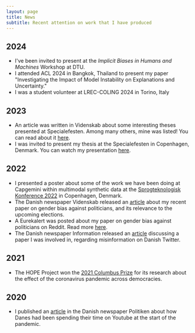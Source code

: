 ```yaml
---
layout: page
title: News
subtitle: Recent attention on work that I have produced
---
```

## 2024
* I've been invited to present at the *Implicit Biases in Humans and Machines* Workshop at DTU.
* I attended ACL 2024 in Bangkok, Thailand to present my paper "Investigating the Impact of Model Instability on Explanations and Uncertainty."
* I was a student volunteer at LREC-COLING 2024 in Torino, Italy

## 2023
* An article was written in Videnskab about some interesting theses presented at Specialefesten. Among many others, mine was listed! You can read about it [here](https://videnskab.dk/kultur-samfund/en-daarlig-frysepizza-i-norge-fik-malthe-til-at-undre-sig-to-aar-og-70-pizzaer-senere-fejres-hans-ide-paa-festival-om-laererige-specialer/).
* I was invited to present my thesis at the Specialefesten in Copenhagen, Denmark. You can watch my presentation [here](https://www.specialefestivalen.dk/specialer/a-review-of-gender-biases-in-reddit-politics).

## 2022
* I presented a poster about some of the work we have been doing at Capgemini within multimodal synthetic data at the [Sprogteknologisk Konference 2022](https://sprogteknologi.dk/blog/sprogteknologisk-konference-2022-afholdt-dansk-sprogteknologi-under-samme-tag-for-en-dag) in Copenhagen, Denmark.
* The Danish newspaper Videnskab released an [article](https://videnskab.dk/kultur-samfund/paaklaedning-krop-og-familie-kvindelige-politikere-maales-paa-andet-end-faglighed-i-online-fora/) about my recent paper on gender bias against politicians, and its relevance to the upcoming elections.
* A Eurekalert was posted about my paper on gender bias against politicians on Reddit. Read more [here](https://www.eurekalert.org/news-releases/968552).
* The Danish newspaper Information released an [article](https://www.information.dk/moti/2022/03/nyt-studie-hellere-lave-sjov-soelvpapirshatte-korrigere-misinformation) discussing a paper I was involved in, regarding misinformation on Danish Twitter.

## 2021
* The HOPE Project won the [2021 Columbus Prize](https://forlagetcolumbus.dk/nyhedsbreve/columbus-prisen-2021-gaar-til) for its research about the effect of the coronavirus pandemic across democracies.

## 2020
* I published an [article](https://politiken.dk/debat/debatindlaeg/art7749003/Danskerne-ser-oplysende-og-sjove-videoer-om-corona-p%C3%A5-YouTube) in the Danish newspaper Politiken about how Danes had been spending their time on Youtube at the start of the pandemic.
